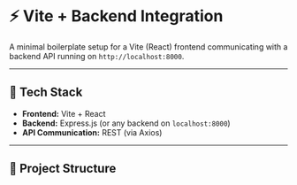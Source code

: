 # ⚡ Vite + Backend Integration

A minimal boilerplate setup for a Vite (React) frontend communicating with a backend API running on `http://localhost:8000`.

---

## 🧰 Tech Stack

- **Frontend:** Vite + React
- **Backend:** Express.js (or any backend on `localhost:8000`)
- **API Communication:** REST (via Axios)

---

## 📁 Project Structure


